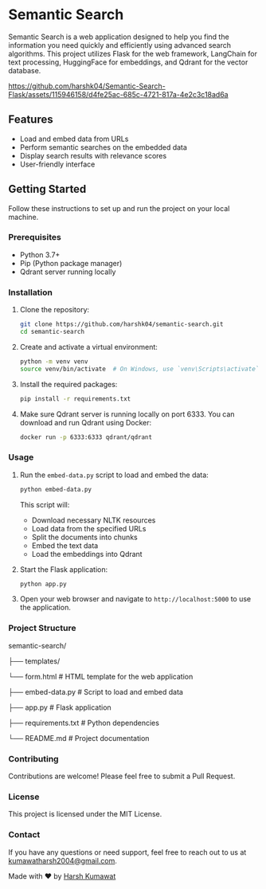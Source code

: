 # Semantic Search

Semantic Search is a web application designed to help you find the information you need quickly and efficiently using advanced search algorithms. This project utilizes Flask for the web framework, LangChain for text processing, HuggingFace for embeddings, and Qdrant for the vector database.


https://github.com/harshk04/Semantic-Search-Flask/assets/115946158/d4fe25ac-685c-4721-817a-4e2c3c18ad6a



## Features

- Load and embed data from URLs
- Perform semantic searches on the embedded data
- Display search results with relevance scores
- User-friendly interface

## Getting Started

Follow these instructions to set up and run the project on your local machine.

### Prerequisites

- Python 3.7+
- Pip (Python package manager)
- Qdrant server running locally

### Installation

1. Clone the repository:

    ```bash
    git clone https://github.com/harshk04/semantic-search.git
    cd semantic-search
    ```

2. Create and activate a virtual environment:

    ```bash
    python -m venv venv
    source venv/bin/activate  # On Windows, use `venv\Scripts\activate`
    ```

3. Install the required packages:

    ```bash
    pip install -r requirements.txt
    ```

4. Make sure Qdrant server is running locally on port 6333. You can download and run Qdrant using Docker:

    ```bash
    docker run -p 6333:6333 qdrant/qdrant
    ```

### Usage

1. Run the `embed-data.py` script to load and embed the data:

    ```bash
    python embed-data.py
    ```

    This script will:
    - Download necessary NLTK resources
    - Load data from the specified URLs
    - Split the documents into chunks
    - Embed the text data
    - Load the embeddings into Qdrant

2. Start the Flask application:

    ```bash
    python app.py
    ```

3. Open your web browser and navigate to `http://localhost:5000` to use the application.

### Project Structure
semantic-search/


├── templates/

  └── form.html     # HTML template for the web application

├── embed-data.py    # Script to load and embed data

├── app.py           # Flask application

├── requirements.txt # Python dependencies

└── README.md         # Project documentation


### Contributing

Contributions are welcome! Please feel free to submit a Pull Request.

### License

This project is licensed under the MIT License.

### Contact

If you have any questions or need support, feel free to reach out to us at [kumawatharsh2004@gmail.com](mailto:kumawatharsh2004@gmail.com).

Made with ❤️ by [Harsh Kumawat](https://www.linkedin.com/in/harsh-k04/)
